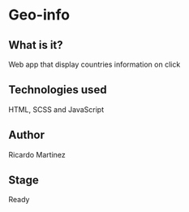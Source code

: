 # Geo-info

## What is it?
Web app that display countries information on click

## Technologies used
HTML, SCSS and JavaScript

## Author
Ricardo Martinez

## Stage
Ready
